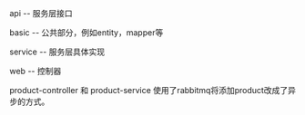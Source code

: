 api  -- 服务层接口

basic -- 公共部分，例如entity，mapper等

service -- 服务层具体实现

web -- 控制器



product-controller 和 product-service 使用了rabbitmq将添加product改成了异步的方式。